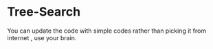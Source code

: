 # Tree-Search
You can update the code with simple codes rather than picking it from internet , use your brain.
